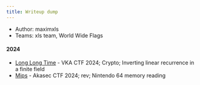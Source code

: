 ```yaml
---
title: Writeup dump
---
```

- Author: maximxls
- Teams: xls team, World Wide Flags
#### 2024
- [Long Long Time](./long_time/writeup) - VKA CTF 2024; Crypto; Inverting linear recurrence in a finite field
- [Mips](./n64/writeup) - Akasec CTF 2024; rev; Nintendo 64 memory reading